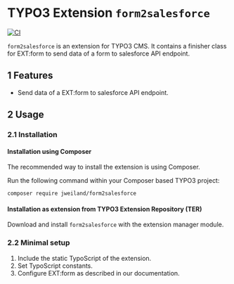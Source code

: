 # TYPO3 Extension `form2salesforce`

[![CI](https://github.com/jweiland-net/form2salesforce/actions/workflows/ci.yml/badge.svg)](https://github.com/jweiland-net/form2salesforce/actions/workflows/ci.yml)

`form2salesforce` is an extension for TYPO3 CMS. It contains a finisher
class for EXT:form to send data of a form to salesforce API endpoint.

## 1 Features

* Send data of a EXT:form to salesforce API endpoint.

## 2 Usage

### 2.1 Installation

#### Installation using Composer

The recommended way to install the extension is using Composer.

Run the following command within your Composer based TYPO3 project:

```
composer require jweiland/form2salesforce
```

#### Installation as extension from TYPO3 Extension Repository (TER)

Download and install `form2salesforce` with the extension manager module.

### 2.2 Minimal setup

1) Include the static TypoScript of the extension.
2) Set TypoScript constants.
3) Configure EXT:form as described in our documentation.
